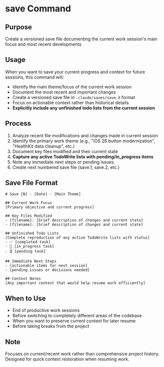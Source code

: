 # save Command

## Purpose
Create a versioned save file documenting the current work session's main focus and most recent developments

## Usage
When you want to save your current progress and context for future sessions, this command will:

- Identify the main theme/focus of the current work session
- Document the most recent and important changes
- Create a versioned save file in `.claude/saves/save.X` format
- Focus on actionable context rather than historical details
- **Explicitly include any unfinished todo lists from the current session**

## Process
1. Analyze recent file modifications and changes made in current session
2. Identify the primary work theme (e.g., "iOS 26 button modernization", "HealthKit data cleanup", etc.)
3. Document key files modified and their current state
4. **Capture any active TodoWrite lists with pending/in_progress items**
5. Note any immediate next steps or pending issues
6. Create next numbered save file (save.1, save.2, etc.)

## Save File Format
```
# Save [N] - [Date] - [Main Theme]

## Current Work Focus
[Primary objective and current progress]

## Key Files Modified
- [filename]: [brief description of changes and current state]
- [filename]: [brief description of changes and current state]

## Unfinished Todo Lists
[Complete reproduction of any active TodoWrite lists with status]
- ✅ [completed task]
- 🔄 [in_progress task]
- ⏳ [pending task]

## Immediate Next Steps
- [actionable items for next session]
- [pending issues or decisions needed]

## Context Notes
[Any important context that would help resume work efficiently]
```

## When to Use
- End of productive work sessions
- Before switching to completely different areas of the codebase
- When you want to preserve current context for later resume
- Before taking breaks from the project

## Note
Focuses on current/recent work rather than comprehensive project history. Designed for quick context restoration when resuming work.